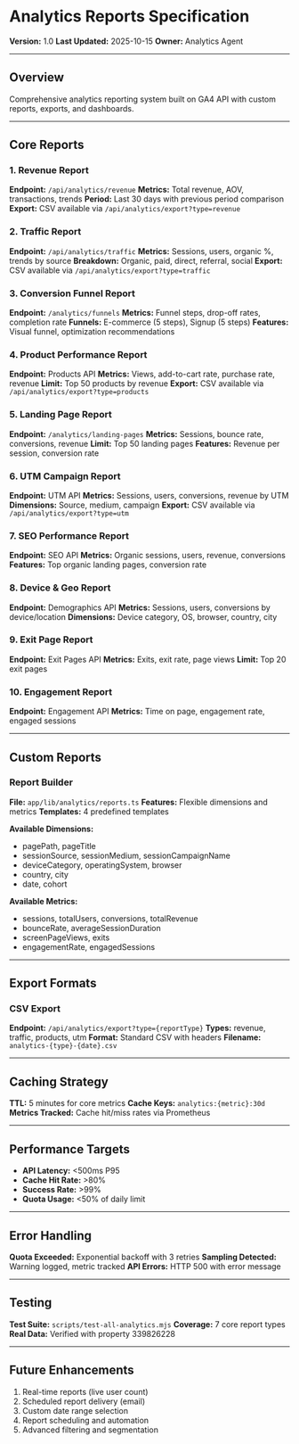 # Analytics Reports Specification

**Version:** 1.0
**Last Updated:** 2025-10-15
**Owner:** Analytics Agent

---

## Overview

Comprehensive analytics reporting system built on GA4 API with custom reports, exports, and dashboards.

---

## Core Reports

### 1. Revenue Report
**Endpoint:** `/api/analytics/revenue`
**Metrics:** Total revenue, AOV, transactions, trends
**Period:** Last 30 days with previous period comparison
**Export:** CSV available via `/api/analytics/export?type=revenue`

### 2. Traffic Report
**Endpoint:** `/api/analytics/traffic`
**Metrics:** Sessions, users, organic %, trends by source
**Breakdown:** Organic, paid, direct, referral, social
**Export:** CSV available via `/api/analytics/export?type=traffic`

### 3. Conversion Funnel Report
**Endpoint:** `/analytics/funnels`
**Metrics:** Funnel steps, drop-off rates, completion rate
**Funnels:** E-commerce (5 steps), Signup (5 steps)
**Features:** Visual funnel, optimization recommendations

### 4. Product Performance Report
**Endpoint:** Products API
**Metrics:** Views, add-to-cart rate, purchase rate, revenue
**Limit:** Top 50 products by revenue
**Export:** CSV available via `/api/analytics/export?type=products`

### 5. Landing Page Report
**Endpoint:** `/analytics/landing-pages`
**Metrics:** Sessions, bounce rate, conversions, revenue
**Limit:** Top 50 landing pages
**Features:** Revenue per session, conversion rate

### 6. UTM Campaign Report
**Endpoint:** UTM API
**Metrics:** Sessions, users, conversions, revenue by UTM
**Dimensions:** Source, medium, campaign
**Export:** CSV available via `/api/analytics/export?type=utm`

### 7. SEO Performance Report
**Endpoint:** SEO API
**Metrics:** Organic sessions, users, revenue, conversions
**Features:** Top organic landing pages, conversion rate

### 8. Device & Geo Report
**Endpoint:** Demographics API
**Metrics:** Sessions, users, conversions by device/location
**Dimensions:** Device category, OS, browser, country, city

### 9. Exit Page Report
**Endpoint:** Exit Pages API
**Metrics:** Exits, exit rate, page views
**Limit:** Top 20 exit pages

### 10. Engagement Report
**Endpoint:** Engagement API
**Metrics:** Time on page, engagement rate, engaged sessions

---

## Custom Reports

### Report Builder
**File:** `app/lib/analytics/reports.ts`
**Features:** Flexible dimensions and metrics
**Templates:** 4 predefined templates

**Available Dimensions:**
- pagePath, pageTitle
- sessionSource, sessionMedium, sessionCampaignName
- deviceCategory, operatingSystem, browser
- country, city
- date, cohort

**Available Metrics:**
- sessions, totalUsers, conversions, totalRevenue
- bounceRate, averageSessionDuration
- screenPageViews, exits
- engagementRate, engagedSessions

---

## Export Formats

### CSV Export
**Endpoint:** `/api/analytics/export?type={reportType}`
**Types:** revenue, traffic, products, utm
**Format:** Standard CSV with headers
**Filename:** `analytics-{type}-{date}.csv`

---

## Caching Strategy

**TTL:** 5 minutes for core metrics
**Cache Keys:** `analytics:{metric}:30d`
**Metrics Tracked:** Cache hit/miss rates via Prometheus

---

## Performance Targets

- **API Latency:** <500ms P95
- **Cache Hit Rate:** >80%
- **Success Rate:** >99%
- **Quota Usage:** <50% of daily limit

---

## Error Handling

**Quota Exceeded:** Exponential backoff with 3 retries
**Sampling Detected:** Warning logged, metric tracked
**API Errors:** HTTP 500 with error message

---

## Testing

**Test Suite:** `scripts/test-all-analytics.mjs`
**Coverage:** 7 core report types
**Real Data:** Verified with property 339826228

---

## Future Enhancements

1. Real-time reports (live user count)
2. Scheduled report delivery (email)
3. Custom date range selection
4. Report scheduling and automation
5. Advanced filtering and segmentation

